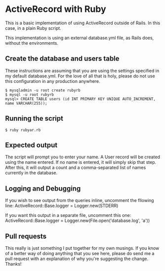 # ActiveRecord with Ruby
This is a basic implementation of using ActiveRecord outside of Rails. In this case, in a plain Ruby script.

This implementation is using an external database.yml file, as Rails does, without the environments.

## Create the database and users table
These instructions are assuming that you are using the settings specified in my default database.yml. For the love of all that is holy, please do not use this configuration in any production anywhere.

    $ mysqladmin -u root create rubyrb
    $ mysql -u root rubyrb
    mysql> CREATE TABLE users (id INT PRIMARY KEY UNIQUE AUTO_INCREMENT, name VARCHAR(255));


## Running the script
    $ ruby rubyar.rb

## Expected output
The script will prompt you to enter your name. A User record will be created using the name entered. If no name is entered, it will simply skip that step. After this, it will output a count and a comma-separated list of names currently in the database.

## Logging and Debugging

If you wish to see output from the queries inline, uncomment the fllowing line:
    ActiveRecord::Base.logger = Logger.new(STDERR)

If you want this output in a separate file, uncomment this one:
    ActiveRecord::Base.logger = Logger.new(File.open('database.log', 'a'))

## Pull requests
This really is just something I put together for my own musings. If you know of a better way of doing anything that you see here, please do send me a pull request with an explanation of why you're suggesting the change. Thanks!

